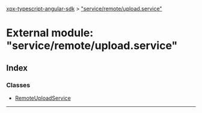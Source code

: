 [xpx-typescript-angular-sdk](../README.md) > ["service/remote/upload.service"](../modules/_service_remote_upload_service_.md)

# External module: "service/remote/upload.service"

## Index

### Classes

* [RemoteUploadService](../classes/_service_remote_upload_service_.remoteuploadservice.md)

---

